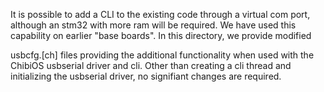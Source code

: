 It is possible to add a CLI to the existing code through a virtual com
port, although an stm32 with more ram will be required.  We have used this
capability on earlier "base boards".  In this directory, we provide modified

usbcfg.[ch] files providing the additional functionality when used with the
ChibiOS usbserial driver and cli.   Other than creating a cli thread
and initializing the usbserial driver, no signifiant changes are required.



